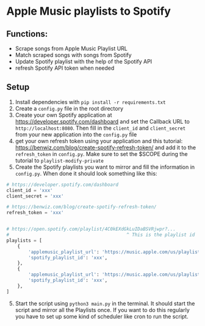 # Apple Music playlists to Spotify

## Functions:
- Scrape songs from Apple Music Playlist URL
- Match scraped songs with songs from Spotify
- Update Spotify playlist with the help of the Spotify API
- refresh Spotify API token when needed

## Setup
1. Install dependencies with `pip install -r requirements.txt`
2. Create a `config.py` file in the root directory
2. Create your own Spotify application at https://developer.spotify.com/dashboard and set the Callback URL to `http://localhost:8080`. Then fill in the `client_id` and `client_secret` from your new application into the `config.py` file
3. get your own refresh token using your application and this tutorial:  https://benwiz.com/blog/create-spotify-refresh-token/ and add it to the `refresh_token` in `config.py`. Make sure to set the $SCOPE during the tutorial to `playlist-modify-private`
4. Create the Spotify playlists you want to mirror and fill the information in `config.py`. When done it should look something like this:

``` python
# https://developer.spotify.com/dashboard
client_id = 'xxx'
client_secret = 'xxx'

# https://benwiz.com/blog/create-spotify-refresh-token/
refresh_token = 'xxx'


# https://open.spotify.com/playlist/4C0kEXdGkLuIDaBSVRjwpr?...
#                                           ^ This is the playlist id
playlists = [
    {
        'applemusic_playlist_url': 'https://music.apple.com/us/playlist/xxx/pl.xxx',
        'spotify_playlist_id': 'xxx',
    },
    {
        'applemusic_playlist_url': 'https://music.apple.com/us/playlist/xxx/pl.xxx',
        'spotify_playlist_id': 'xxx',
    },
]
```

5. Start the script using `python3 main.py` in the terminal. It should start the script and mirror all the Playlists once. If you want to do this regularly you have to set up some kind of scheduler like cron to run the script.
